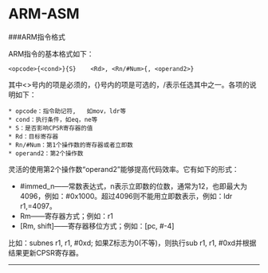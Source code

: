 ARM-ASM
====

###ARM指令格式

ARM指令的基本格式如下：   

	<opcode>{<cond>}{S}    <Rd>, <Rn/#Num>{, <operand2>} 
	
其中<>号内的项是必须的，{}号内的项是可选的，/表示任选其中之一。各项的说明如下：   

    * opcode：指令助记符,   如mov，ldr等
    * cond：执行条件，如eq，ne等
    * S：是否影响CPSR寄存器的值
    * Rd：目标寄存器
    * Rn/#Num：第1个操作数的寄存器或者立即数
    * operand2：第2个操作数

灵活的使用第2个操作数“operand2”能够提高代码效率。它有如下的形式：   

* \#immed_n——常数表达式，n表示立即数的位数，通常为12，也即最大为4096，例如：#0x1000。超过4096则不能用立即数表示，例如：ldr r1,=4097。
* Rm——寄存器方式；例如：r1
* [Rm, shift]——寄存器移位方式；例如：[pc, #-4]

比如：subnes r1, r1, #0xd; 如果Z标志为0(不等)，则执行sub r1, r1, #0xd并根据结果更新CPSR寄存器。

---

